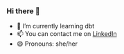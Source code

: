 ### Hi there 👋

- 🌱 I’m currently learning dbt
- 📫 You can contact me on [LinkedIn](https://www.linkedin.com/in/m-chong/)
- 😄 Pronouns: she/her

<!--
**themchong/themchong** is a ✨ _special_ ✨ repository because its `README.md` (this file) appears on your GitHub profile.

Here are some ideas to get you started:

- 🔭 I’m currently working on ...
- 🌱 I’m currently learning ...
- 👯 I’m looking to collaborate on ...
- 🤔 I’m looking for help with ...
- 💬 Ask me about ...
- 📫 How to reach me: https://www.linkedin.com/in/m-chong/
- 😄 Pronouns: she/her
- ⚡ Fun fact: ...
-->
